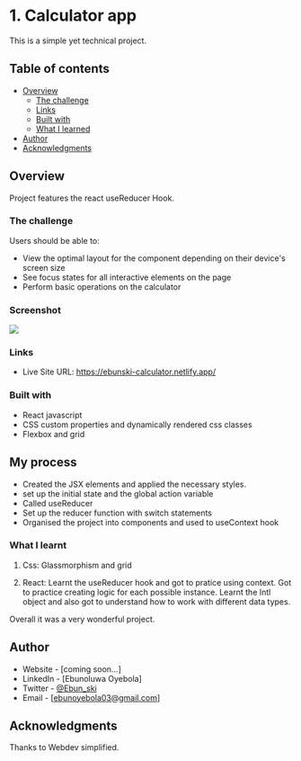 # 1. Calculator app

This is a simple yet technical project.

## Table of contents

- [Overview](#overview)
  - [The challenge](#the-challenge)
  - [Links](#links)
  - [Built with](#built-with)
  - [What I learned](#what-i-learned)
- [Author](#author)
- [Acknowledgments](#acknowledgments)

## Overview

Project features the react useReducer Hook.

### The challenge

Users should be able to:

- View the optimal layout for the component depending on their device's screen size
- See focus states for all interactive elements on the page
- Perform basic operations on the calculator

### Screenshot

![](./screenshot.jpg)

### Links

- Live Site URL: https://ebunski-calculator.netlify.app/
### Built with

- React javascript
- CSS custom properties and dynamically rendered css classes
- Flexbox and grid

## My process

- Created the JSX elements and applied the necessary styles.
- set up the initial state and the global action variable
- Called useReducer
- Set up the reducer function with switch statements
- Organised the project into components and used to useContext hook

### What I learnt

1. Css:
   Glassmorphism and grid

2. React:
   Learnt the useReducer hook and got to pratice using context.
   Got to practice creating logic for each possible instance.
   Learnt the Intl object and also got to understand how to work with different data types.

Overall it was a very wonderful project.

## Author

- Website - [coming soon...]
- LinkedIn - [Ebunoluwa Oyebola]
- Twitter - [@Ebun_ski](https://www.twitter.com/Ebun_ski)
- Email - [ebunoyebola03@gmail.com]

## Acknowledgments

Thanks to Webdev simplified.
